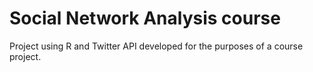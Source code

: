 # Social Network Analysis course

Project using R and Twitter API developed for the purposes of a course project.
